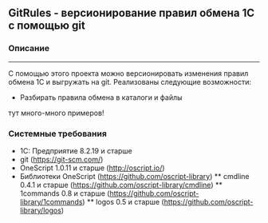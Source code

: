 ## GitRules - версионирование правил обмена 1С с помощью git ##

### Описание
----
С помощью этого проекта можно версионировать изменения правил обмена 1С и выгружать на git. Реализованы следующие возможности:
* Разбирать правила обмена в каталоги и файлы 

тут много-много примеров!

### Системные требования

* 1C: Предприятие 8.2.19 и старше
* git (https://git-scm.com/)
* OneScript 1.0.11 и старше (http://oscript.io/)
* Библиотеки OneScript (https://github.com/oscript-library)
** cmdline 0.4.1 и старше (https://github.com/oscript-library/cmdline)
** 1commands 0.8 и старше (https://github.com/oscript-library/1commands)
** logos 0.5 и старше (https://github.com/oscript-library/logos)
